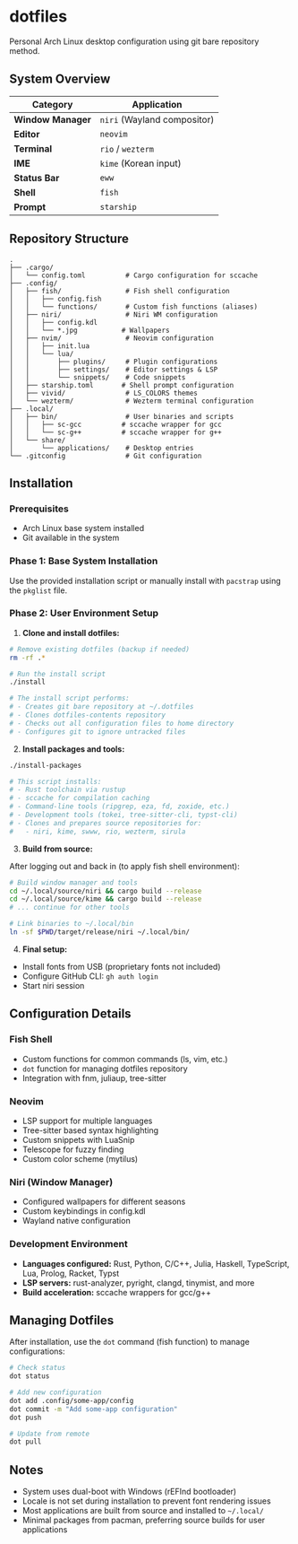 # dotfiles

Personal Arch Linux desktop configuration using git bare repository method.

## System Overview

| Category | Application |
|----------|------------|
| **Window Manager** | `niri` (Wayland compositor) |
| **Editor** | `neovim` |
| **Terminal** | `rio` / `wezterm` |
| **IME** | `kime` (Korean input) |
| **Status Bar** | `eww` |
| **Shell** | `fish` |
| **Prompt** | `starship` |

## Repository Structure

```
.
├── .cargo/
│   └── config.toml          # Cargo configuration for sccache
├── .config/
│   ├── fish/                # Fish shell configuration
│   │   ├── config.fish
│   │   └── functions/       # Custom fish functions (aliases)
│   ├── niri/                # Niri WM configuration
│   │   ├── config.kdl
│   │   └── *.jpg           # Wallpapers
│   ├── nvim/                # Neovim configuration
│   │   ├── init.lua
│   │   └── lua/
│   │       ├── plugins/     # Plugin configurations
│   │       ├── settings/    # Editor settings & LSP
│   │       └── snippets/    # Code snippets
│   ├── starship.toml       # Shell prompt configuration
│   ├── vivid/               # LS_COLORS themes
│   └── wezterm/             # Wezterm terminal configuration
├── .local/
│   ├── bin/                 # User binaries and scripts
│   │   ├── sc-gcc          # sccache wrapper for gcc
│   │   └── sc-g++          # sccache wrapper for g++
│   └── share/
│       └── applications/    # Desktop entries
└── .gitconfig               # Git configuration
```

## Installation

### Prerequisites

- Arch Linux base system installed
- Git available in the system

### Phase 1: Base System Installation

Use the provided installation script or manually install with `pacstrap` using the `pkglist` file.

### Phase 2: User Environment Setup

1. **Clone and install dotfiles:**
```bash
# Remove existing dotfiles (backup if needed)
rm -rf .*

# Run the install script
./install

# The install script performs:
# - Creates git bare repository at ~/.dotfiles
# - Clones dotfiles-contents repository
# - Checks out all configuration files to home directory
# - Configures git to ignore untracked files
```

2. **Install packages and tools:**
```bash
./install-packages

# This script installs:
# - Rust toolchain via rustup
# - sccache for compilation caching
# - Command-line tools (ripgrep, eza, fd, zoxide, etc.)
# - Development tools (tokei, tree-sitter-cli, typst-cli)
# - Clones and prepares source repositories for:
#   - niri, kime, swww, rio, wezterm, sirula
```

3. **Build from source:**

After logging out and back in (to apply fish shell environment):
```bash
# Build window manager and tools
cd ~/.local/source/niri && cargo build --release
cd ~/.local/source/kime && cargo build --release
# ... continue for other tools

# Link binaries to ~/.local/bin
ln -sf $PWD/target/release/niri ~/.local/bin/
```

4. **Final setup:**
- Install fonts from USB (proprietary fonts not included)
- Configure GitHub CLI: `gh auth login`
- Start niri session

## Configuration Details

### Fish Shell
- Custom functions for common commands (ls, vim, etc.)
- `dot` function for managing dotfiles repository
- Integration with fnm, juliaup, tree-sitter

### Neovim
- LSP support for multiple languages
- Tree-sitter based syntax highlighting
- Custom snippets with LuaSnip
- Telescope for fuzzy finding
- Custom color scheme (mytilus)

### Niri (Window Manager)
- Configured wallpapers for different seasons
- Custom keybindings in config.kdl
- Wayland native configuration

### Development Environment
- **Languages configured:** Rust, Python, C/C++, Julia, Haskell, TypeScript, Lua, Prolog, Racket, Typst
- **LSP servers:** rust-analyzer, pyright, clangd, tinymist, and more
- **Build acceleration:** sccache wrappers for gcc/g++

## Managing Dotfiles

After installation, use the `dot` command (fish function) to manage configurations:

```bash
# Check status
dot status

# Add new configuration
dot add .config/some-app/config
dot commit -m "Add some-app configuration"
dot push

# Update from remote
dot pull
```

## Notes

- System uses dual-boot with Windows (rEFInd bootloader)
- Locale is not set during installation to prevent font rendering issues
- Most applications are built from source and installed to `~/.local/`
- Minimal packages from pacman, preferring source builds for user applications
